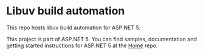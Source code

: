 Libuv build automation 
========

This repo hosts libuv build automation for ASP.NET 5. 

This project is part of ASP.NET 5. You can find samples, documentation and getting started instructions for ASP.NET 5 at the [Home](https://github.com/aspnet/home) repo.
